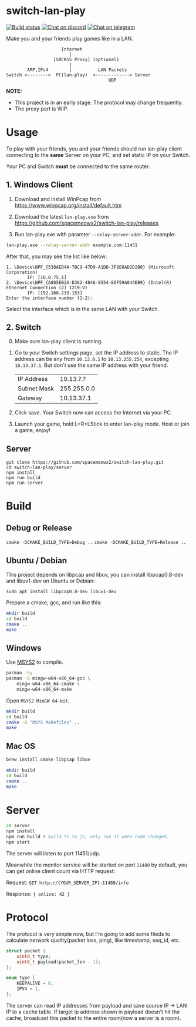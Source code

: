 # switch-lan-play
[![Build status](https://drone.imspace.cn:444/api/badges/spacemeowx2/switch-lan-play/status.svg)](https://drone.imspace.cn:444/spacemeowx2/switch-lan-play)
[![Chat on discord](https://img.shields.io/badge/chat-on%20discord-7289da.svg)](https://discord.gg/zEMCu5n)
[![Chat on telegram](https://img.shields.io/badge/chat-on%20telegram-blue.svg)](https://t.me/joinchat/CBl2pxJCT-NtEME6ip6v5g)

Make you and your friends play games like in a LAN.

```
                     Internet
                        |
                  [SOCKS5 Proxy] (optional)
                        |
        ARP,IPv4        |          LAN Packets
Switch <-------->  PC(lan-play)  <-------------> Server
                                       UDP
```

**NOTE:**
* This project is in an early stage. The protocol may change frequently.
* The proxy part is WIP.

# Usage

To play with your friends, you and your friends should run lan-play client connecting to the **same** Server on your PC, and set static IP on your Switch.

Your PC and Switch **must** be connected to the same router.

## 1. Windows Client

1. Download and install WinPcap from https://www.winpcap.org/install/default.htm

2. Download the latest `lan-play.exe` from https://github.com/spacemeowx2/switch-lan-play/releases

3. Run lan-play.exe with paramter `--relay-server-addr`. For example:

```sh
lan-play.exe --relay-server-addr example.com:11451
```

After that, you may see the list like below:

```
1. \Device\NPF_{538AED4A-7BC9-47D9-A1DD-3F8E0AD2D2B0} (Microsoft Corporation)
        IP: [10.0.75.1]
2. \Device\NPF_{A885EB2A-D362-4846-8554-E6F59A044EB9} (Intel(R) Ethernet Connection (2) I219-V)
        IP: [192.168.233.153]
Enter the interface number (1-2):
```

Select the interface which is in the same LAN with your Switch.

## 2. Switch

0. Make sure lan-play client is running.

1. Go to your Switch settings page, set the IP address to static. The IP address can be any from `10.13.0.1` to `10.13.255.254`, excepting `10.13.37.1`. But don't use the same IP address with your friend.

    <table>
        <tbody>
            <tr>
                <td>IP Address</td>
                <td>10.13.?.?</td>
            </tr>
            <tr>
                <td>Subnet Mask</td>
                <td>255.255.0.0</td>
            </tr>
            <tr>
                <td>Gateway</td>
                <td>10.13.37.1</td>
            </tr>
        </tbody>
    </table>

2. Click save. Your Switch now can access the Internet via your PC.

3. Launch your game, hold L+R+LStick to enter lan-play mode. Host or join a game, enjoy!

## Server

```
git clone https://github.com/spacemeowx2/switch-lan-play.git
cd switch-lan-play/server
npm install
npm run build
npm run server
```

# Build

## Debug or Release

`cmake -DCMAKE_BUILD_TYPE=Debug ..`
`cmake -DCMAKE_BUILD_TYPE=Release ..`

## Ubuntu / Debian

This project depends on libpcap and libuv, you can install libpcap0.8-dev and libuv1-dev on Ubuntu or Debian:

`sudo apt install libpcap0.8-dev libuv1-dev`

Prepare a cmake, gcc, and run like this:

```sh
mkdir build
cd build
cmake ..
make
```

## Windows

Use [MSYS2](http://www.msys2.org/) to compile.

```sh
pacman -Sy
pacman -S mingw-w64-x86_64-gcc \
    mingw-w64-x86_64-cmake \
    mingw-w64-x86_64-make
```

Open `MSYS2 MinGW 64-bit`.

```sh
mkdir build
cd build
cmake -G "MSYS Makefiles" ..
make
```

## Mac OS

```sh
brew install cmake libpcap libuv
```

```sh
mkdir build
cd build
cmake ..
make
```

# Server

```sh
cd server
npm install
npm run build # build ts to js, only run it when code changed.
npm start
```

The server will listen to port 11451/udp.

Meanwhile the monitor service will be started on port `11480` by default, you can get online client count via HTTP request:

Request: `GET http://{YOUR_SERVER_IP}:11480/info`

Response: `{ online: 42 }`


# Protocol

The protocol is very simple now, but I'm going to add some fileds to calculate network quality(packet loss, ping), like timestamp, seq_id, etc.

```c
struct packet {
    uint8_t type;
    uint8_t payload[packet_len - 1];
};
```

```c
enum type {
    KEEPALIVE = 0,
    IPV4 = 1,
};
```

The server can read IP addresses from payload and save source IP -> LAN IP to a cache table. If target ip address shown in payload doesn't hit the cache, broadcast this packet to the entire room(now a server is a room).
